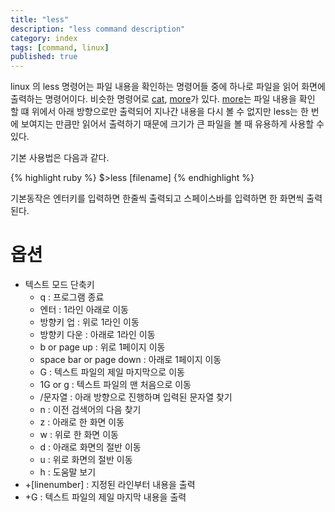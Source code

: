 ```yaml
---
title: "less"
description: "less command description"
category: index
tags: [command, linux]
published: true
---
```


linux 의 less 명령어는 파일 내용을 확인하는 명령어들 중에 하나로 파일을 읽어 화면에 출력하는
명령어이다.
비슷한 명령어로 [cat](), [more]()가 있다.
[more]()는 파일 내용을 확인 할 떄 위에서 아래 방향으로만 출력되어 지나간 내용을
다시 볼 수 없지만 less는 한 번에 보여지는 만큼만 읽어서 출력하기 때문에 크기가
큰 파일을 볼 때 유용하게 사용할 수 있다.

기본 사용법은 다음과 같다.

{% highlight ruby %}
$>less [filename]
{% endhighlight %}

기본동작은 엔터키를 입력하면 한줄씩 출력되고 스페이스바를 입력하면 한 화면씩 출력된다.


# 옵션

  * 텍스트 모드 단축키
    * q : 프로그램 종료
    * 엔터 : 1라인 아래로 이동
    * 방향키 업 : 위로 1라인 이동
    * 방향키 다운 : 아래로 1라인 이동
    * b or page up : 위로 1페이지 이동
    * space bar or page down :  아래로 1페이지 이동
    * G : 텍스트 파일의 제일 마지막으로 이동
    * 1G or g : 텍스트 파일의 맨 처음으로 이동 
    * /문자열 : 아래 방향으로 진행하며 입력된 문자열 찾기
    * n : 이전 검색어의 다음 찾기
    * z : 아래로 한 화면 이동
    * w : 위로 한 화면 이동
    * d : 아래로 화면의 절반 이동
    * u : 위로 화면의 절반 이동
    * h : 도움말 보기
  * +[linenumber] : 지정된 라인부터 내용을 출력
  * +G : 텍스트 파일의 제일 마지막 내용을 출력

